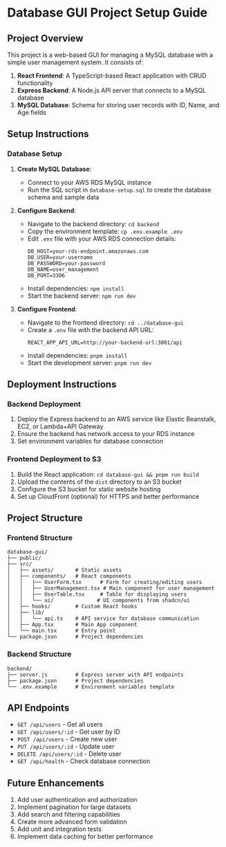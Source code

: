 # Database GUI Project Setup Guide

## Project Overview
This project is a web-based GUI for managing a MySQL database with a simple user management system. It consists of:

1. **React Frontend**: A TypeScript-based React application with CRUD functionality
2. **Express Backend**: A Node.js API server that connects to a MySQL database
3. **MySQL Database**: Schema for storing user records with ID, Name, and Age fields

## Setup Instructions

### Database Setup

1. **Create MySQL Database**:
   - Connect to your AWS RDS MySQL instance
   - Run the SQL script in `database-setup.sql` to create the database schema and sample data

2. **Configure Backend**:
   - Navigate to the backend directory: `cd backend`
   - Copy the environment template: `cp .env.example .env`
   - Edit `.env` file with your AWS RDS connection details:
     ```
     DB_HOST=your-rds-endpoint.amazonaws.com
     DB_USER=your-username
     DB_PASSWORD=your-password
     DB_NAME=user_management
     DB_PORT=3306
     ```
   - Install dependencies: `npm install`
   - Start the backend server: `npm run dev`

3. **Configure Frontend**:
   - Navigate to the frontend directory: `cd ../database-gui`
   - Create a `.env` file with the backend API URL:
     ```
     REACT_APP_API_URL=http://your-backend-url:3001/api
     ```
   - Install dependencies: `pnpm install`
   - Start the development server: `pnpm run dev`

## Deployment Instructions

### Backend Deployment
1. Deploy the Express backend to an AWS service like Elastic Beanstalk, EC2, or Lambda+API Gateway
2. Ensure the backend has network access to your RDS instance
3. Set environment variables for database connection

### Frontend Deployment to S3
1. Build the React application: `cd database-gui && pnpm run build`
2. Upload the contents of the `dist` directory to an S3 bucket
3. Configure the S3 bucket for static website hosting
4. Set up CloudFront (optional) for HTTPS and better performance

## Project Structure

### Frontend Structure
```
database-gui/
├── public/
├── src/
│   ├── assets/       # Static assets
│   ├── components/   # React components
│   │   ├── UserForm.tsx      # Form for creating/editing users
│   │   ├── UserManagement.tsx # Main component for user management
│   │   ├── UserTable.tsx     # Table for displaying users
│   │   └── ui/              # UI components from shadcn/ui
│   ├── hooks/        # Custom React hooks
│   ├── lib/          
│   │   └── api.ts    # API service for database communication
│   ├── App.tsx       # Main App component
│   └── main.tsx      # Entry point
└── package.json      # Project dependencies
```

### Backend Structure
```
backend/
├── server.js         # Express server with API endpoints
├── package.json      # Project dependencies
└── .env.example      # Environment variables template
```

## API Endpoints

- `GET /api/users` - Get all users
- `GET /api/users/:id` - Get user by ID
- `POST /api/users` - Create new user
- `PUT /api/users/:id` - Update user
- `DELETE /api/users/:id` - Delete user
- `GET /api/health` - Check database connection

## Future Enhancements

1. Add user authentication and authorization
2. Implement pagination for large datasets
3. Add search and filtering capabilities
4. Create more advanced form validation
5. Add unit and integration tests
6. Implement data caching for better performance
